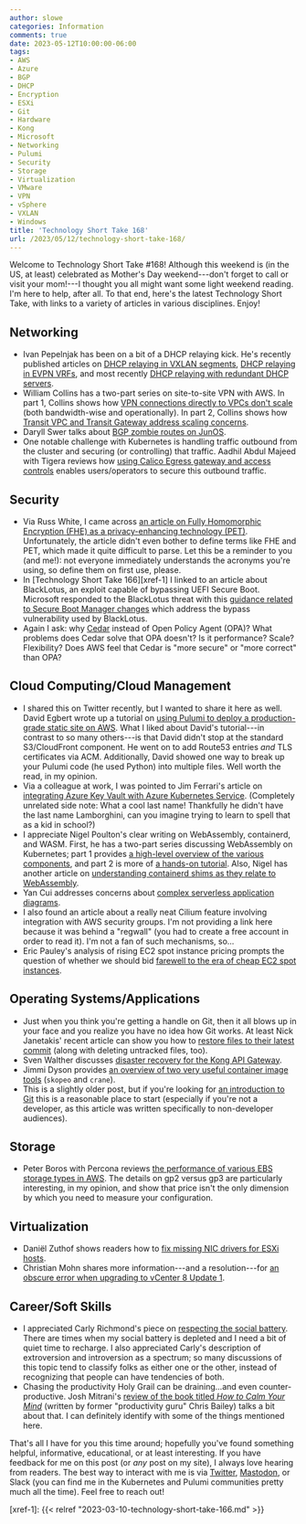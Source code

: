 ```yaml
---
author: slowe
categories: Information
comments: true
date: 2023-05-12T10:00:00-06:00
tags:
- AWS
- Azure
- BGP
- DHCP
- Encryption
- ESXi
- Git
- Hardware
- Kong
- Microsoft
- Networking
- Pulumi
- Security
- Storage
- Virtualization
- VMware
- VPN
- vSphere
- VXLAN
- Windows
title: 'Technology Short Take 168'
url: /2023/05/12/technology-short-take-168/
---
```


Welcome to Technology Short Take #168! Although this weekend is (in the US, at least) celebrated as Mother's Day weekend---don't forget to call or visit your mom!---I thought you all might want some light weekend reading. I'm here to help, after all. To that end, here's the latest Technology Short Take, with links to a variety of articles in various disciplines. Enjoy!<!--more-->

## Networking

* Ivan Pepelnjak has been on a bit of a DHCP relaying kick. He's recently published articles on [DHCP relaying in VXLAN segments][link-2], [DHCP relaying in EVPN VRFs][link-3], and most recently [DHCP relaying with redundant DHCP servers][link-4].
* William Collins has a two-part series on site-to-site VPN with AWS. In part 1, Collins shows how [VPN connections directly to VPCs don't scale][link-6] (both bandwidth-wise and operationally). In part 2, Collins shows how [Transit VPC and Transit Gateway address scaling concerns][link-7].
* Daryll Swer talks about [BGP zombie routes on JunOS][link-14].
* One notable challenge with Kubernetes is handling traffic outbound from the cluster and securing (or controlling) that traffic. Aadhil Abdul Majeed with Tigera reviews how [using Calico Egress gateway and access controls][link-19] enables users/operators to secure this outbound traffic.

## Security

* Via Russ White, I came across [an article on Fully Homomorphic Encryption (FHE) as a privacy-enhancing technology (PET)][link-13]. Unfortunately, the article didn't even bother to define terms like FHE and PET, which made it quite difficult to parse. Let this be a reminder to you (and me!): not everyone immediately understands the acronyms you're using, so define them on first use, please.
* In [Technology Short Take 166][xref-1] I linked to an article about BlackLotus, an exploit capable of bypassing UEFI Secure Boot. Microsoft responded to the BlackLotus threat with this [guidance related to Secure Boot Manager changes][link-24] which address the bypass vulnerability used by BlackLotus.
* Again I ask: why [Cedar][link-26] instead of Open Policy Agent (OPA)? What problems does Cedar solve that OPA doesn't? Is it performance? Scale? Flexibility? Does AWS feel that Cedar is "more secure" or "more correct" than OPA?

## Cloud Computing/Cloud Management

* I shared this on Twitter recently, but I wanted to share it here as well. David Egbert wrote up a tutorial on [using Pulumi to deploy a production-grade static site on AWS][link-10]. What I liked about David's tutorial---in contrast to so many others---is that David didn't stop at the standard S3/CloudFront component. He went on to add Route53 entries _and_ TLS certificates via ACM. Additionally, David showed one way to break up your Pulumi code (he used Python) into multiple files. Well worth the read, in my opinion.
* Via a colleague at work, I was pointed to Jim Ferrari's article on [integrating Azure Key Vault with Azure Kubernetes Service][link-12]. (Completely unrelated side note: What a cool last name! Thankfully he didn't have the last name Lamborghini, can you imagine trying to learn to spell that as a kid in school?)
* I appreciate Nigel Poulton's clear writing on WebAssembly, containerd, and WASM. First, he has a two-part series discussing WebAssembly on Kubernetes; part 1 provides [a high-level overview of the various components][link-15], and part 2 is more of [a hands-on tutorial][link-16]. Also, Nigel has another article on [understanding containerd shims as they relate to WebAssembly][link-17].
* Yan Cui addresses concerns about [complex serverless application diagrams][link-21].
* I also found an article about a really neat Cilium feature involving integration with AWS security groups. I'm not providing a link here because it was behind a "regwall" (you had to create a free account in order to read it). I'm not a fan of such mechanisms, so...
* Eric Pauley's analysis of rising EC2 spot instance pricing prompts the question of whether we should bid [farewell to the era of cheap EC2 spot instances][link-25].

## Operating Systems/Applications

* Just when you think you're getting a handle on Git, then it all blows up in your face and you realize you have no idea how Git works. At least Nick Janetakis' recent article can show you how to [restore files to their latest commit][link-5] (along with deleting untracked files, too).
* Sven Walther discusses [disaster recovery for the Kong API Gateway][link-8].
* Jimmi Dyson provides [an overview of two very useful container image tools][link-20] (`skopeo` and `crane`).
* This is a slightly older post, but if you're looking for [an introduction to Git][link-22] this is a reasonable place to start (especially if you're not a developer, as this article was written specifically to non-developer audiences).

## Storage

* Peter Boros with Percona reviews [the performance of various EBS storage types in AWS][link-18]. The details on gp2 versus gp3 are particularly interesting, in my opinion, and show that price isn't the only dimension by which you need to measure your configuration.

## Virtualization

* Daniël Zuthof shows readers how to [fix missing NIC drivers for ESXi hosts][link-9].
* Christian Mohn shares more information---and a resolution---for [an obscure error when upgrading to vCenter 8 Update 1][link-11].

## Career/Soft Skills

* I appreciated Carly Richmond's piece on [respecting the social battery][link-1]. There are times when my social battery is depleted and I need a bit of quiet time to recharge. I also appreciated Carly's description of extroversion and introversion as a spectrum; so many discussions of this topic tend to classify folks as either one or the other, instead of recognizing that people can have tendencies of both.
* Chasing the productivity Holy Grail can be draining...and even counter-productive. Josh Mitrani's [review of the book titled _How to Calm Your Mind_][link-23] (written by former "productivity guru" Chris Bailey) talks a bit about that. I can definitely identify with some of the things mentioned here.

That's all I have for you this time around; hopefully you've found something helpful, informative, educational, or at least interesting. If you have feedback for me on this post (or _any_ post on my site), I always love hearing from readers. The best way to interact with me is via [Twitter][link-98], [Mastodon][link-99], or Slack (you can find me in the Kubernetes and Pulumi communities pretty much all the time). Feel free to reach out!

[link-1]: https://carlyrichmond.com/2023/04/05/charge-me-up/
[link-2]: https://blog.ipspace.net/2023/03/netlab-vxlan-dhcp-relay.html
[link-3]: https://blog.ipspace.net/2023/04/netlab-evpn-dhcp-relay.html
[link-4]: https://blog.ipspace.net/2023/04/dhcp-redundant-relay.html
[link-5]: https://nickjanetakis.com/blog/git-restore-all-unstaged-and-untracked-files-back-to-their-latest-commit
[link-6]: https://wcollins.io/posts/2022/evolution-of-aws-site-to-site-vpn-part-1/
[link-7]: https://wcollins.io/posts/2023/evolution-of-aws-site-to-site-vpn-part-2/
[link-8]: https://svenwal.de/blog/20230404_kong_disaster_recovery/
[link-9]: https://blog.zuthof.nl/2023/04/17/fixing-missing-nic-drivers-for-esxi-hosts/
[link-10]: https://medium.com/@dmegbert/deploying-a-production-grade-static-site-on-aws-using-route53-cloudfront-and-s3-with-pulumi-17d95f9a283a
[link-11]: https://vninja.net/2023/04/19/upgrading-vcenter8-invalid-type/
[link-12]: https://jimferrari.com/2022/02/23/integrate-azure-key-vault-with-azure-kubernetes-service/
[link-13]: https://iapp.org/news/a/the-latest-in-homomorphic-encryption-a-game-changer-shaping-up/
[link-14]: https://blog.apnic.net/2023/04/13/navigating-a-bgp-zombie-outbreak-on-juniper-routers/
[link-15]: https://nigelpoulton.com/webassembly-on-kubernetes-everything-you-need-to-know/
[link-16]: https://nigelpoulton.com/webassembly-on-kubernetes-ultimate-hands-on/
[link-17]: https://nigelpoulton.com/webassembly-and-containerd-how-it-works/
[link-18]: https://www.percona.com/blog/performance-of-various-ebs-storage-types-in-aws/
[link-19]: https://www.tigera.io/blog/using-calico-egress-gateway-and-access-controls-to-secure-traffic/
[link-20]: https://eng.d2iq.com/blog/a-tale-of-two-container-image-tools-skopeo-and-crane/
[link-21]: https://theburningmonk.com/2020/11/even-simple-serverless-applications-have-complex-architecture-diagrams-so-what/
[link-22]: https://infrastructureascode.ch/git101.html
[link-23]: https://bookthoughts.substack.com/p/how-to-calm-your-mind
[link-24]: https://msrc.microsoft.com/blog/2023/05/guidance-related-to-secure-boot-manager-changes-associated-with-cve-2023-24932/
[link-25]: https://pauley.me/post/2023/spot-price-trends/
[link-26]: https://aws.amazon.com/blogs/opensource/using-open-source-cedar-to-write-and-enforce-custom-authorization-policies/
[link-98]: https://twitter.com/scott_lowe
[link-99]: https://fosstodon.org/@scottslowe
[xref-1]: {{< relref "2023-03-10-technology-short-take-166.md" >}}
